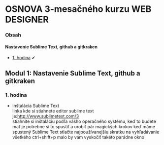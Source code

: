 # OSNOVA 3-mesačného kurzu WEB DESIGNER

### Obsah
#### Nastavenie Sublime Text, github a gitkraken

- [1. hodina](#1) &#10004;

## Modul 1: Nastavenie Sublime Text, github a gitkraken

### <a name="1">1. hodina</a>

- inštalácia Sublime Text</br>
linka kde si stiahnete editor sublime text je:<a name="http://www.sublimetext.com/3">http://www.sublimetext.com/3</a></br>
stiahnite si inštaláciu podľa vášho operačného systému, keď to budete mať je potrebne si to spustiť a urobiť pár magických krokov
keď máme spustený Sublime Text stlačte najpoužívanejšiu skratku na vyhľadávanie všetkého ctrl+shift+p
malo by vám vyskočiť takéto parádne okno 


